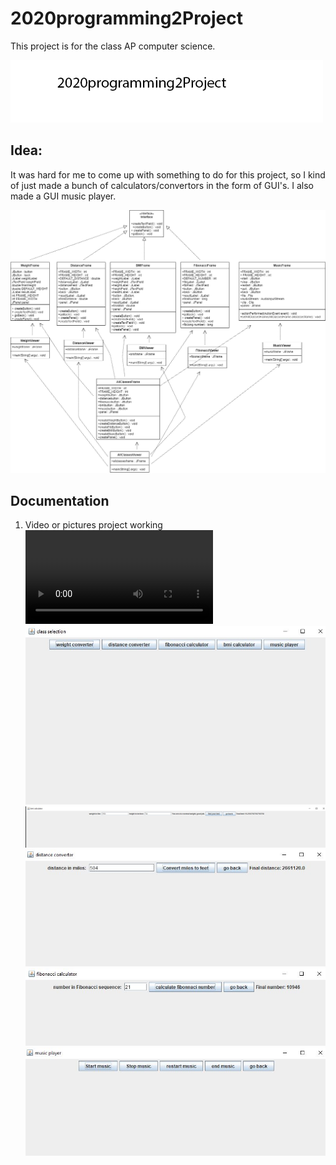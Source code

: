 # 2020programming2Project

This project is for the class AP computer science.

![logo](https://github.com/jonathanwidmer/2020programming2Project/blob/main/Logo1.png?raw=true)

## Idea:

It was hard for me to come up with something to do for this project, so I kind of just made a bunch of calculators/convertors in the form of GUI's. I also made a GUI music player.

![projectidea](https://github.com/jonathanwidmer/2020programming2Project/blob/main/projectuml.png?raw=true)
## Documentation
1. Video or pictures project working
![projectrunning](https://github.com/jonathanwidmer/2020programming2Project/blob/main/projectrunning.mp4?raw=true)
![src](https://github.com/jonathanwidmer/2020programming2Project/blob/main/src/classselection.JPG?raw=true)
![src](https://github.com/jonathanwidmer/2020programming2Project/blob/main/src/bmicalculator.JPG?raw=true)
![src](https://github.com/jonathanwidmer/2020programming2Project/blob/main/src/distanceconverter.JPG?raw=true)
![src](https://github.com/jonathanwidmer/2020programming2Project/blob/main/src/fibonaccicalculator.JPG?raw=true)
![src](https://github.com/jonathanwidmer/2020programming2Project/blob/main/src/musicplayer.JPG?raw=true)
